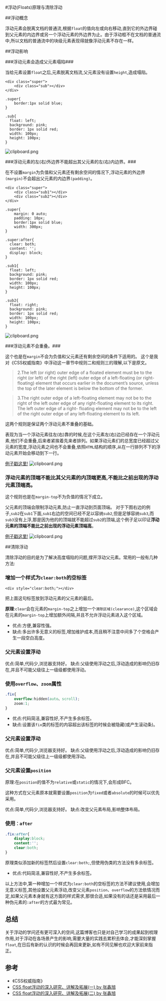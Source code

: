#浮动(Floats)原理与清除浮动

##浮动概念

浮动元素会脱离文档的普通流,根据```float```的值向左或向右移动,直到它的外边界碰到父元素的内边界或另一个浮动元素的外边界为止。由于浮动框不在文档的普通流中,所以文档的普通流中的块级元素表现得就像浮动元素不存在一样。

##浮动影响

###浮动元素会造成父元素塌陷###

当给元素设置```float```之后,元素脱离文档流,父元素没有设置```height```,造成塌陷。

```
<div class="super">
	<div class="sub"></div>
</div>

.super{
	border:1px solid blue;
}

.sub{
  float: left;
  background: pink;
  border: 1px solid red;
  width: 100px;
  height: 100px;
}
```
![clipboard.png](https://sfault-image.b0.upaiyun.com/240/264/2402642223-577d1c30844e7)

###浮动元素的左(右)外边界不能超出其父元素的左(右)内边界。###

在不设置```margin```为负值和父元素还有剩余空间的情况下,浮动元素的外边界```(margin)```不会超出父元素的内边界```(padding)```。

```
<div class="super">
    <div class="sub1"></div>
    <div class="sub2"></div>
</div>

.super{
	margin: 0 auto;
	padding: 10px;
	border:1px solid blue;
 	width: 300px;
}

.super:after{
  clear: both;
  content: '';
  display: block;
}

.sub1{
  float: left;
  background: pink;
  border: 1px solid red;
  width: 100px;
  height: 100px;
}

.sub2{
  float: right;
  background: pink;
  border: 1px solid red;
  width: 100px;
  height: 100px;
}
```
![clipboard.png](https://sfault-image.b0.upaiyun.com/368/077/3680778964-577d1f45e911f)

###浮动元素不会重叠。###

这个也是在```margin```不会为负值和父元素还有剩余空间的条件下适用的。
这个是我对《CSS权威指南》中浮动这一章节中规则二和规则三的理解,以下是原文。

>2.The left (or right) outer edge of a floated element must be to the right (or left) of the right (left) outer edge of a left-floating (or right-floating) element that occurs earlier in the document’s source, unless the top of the later element is below the bottom of the former.

>3.The right outer edge of a left-floating element may not be to the right of the left outer edge of any right-floating element to its right. The left outer edge of a right- floating element may not be to the left of the right outer edge of any left-floating element to its left.

这两个规则是保证两个浮动元素不重叠的基础。

表现为当一个浮动元素往左(右)靠的时候,在这个元素左(右)边已经存在一个浮动元素,他们不会重叠,后来者紧挨着先来者排列。如果浮动元素们的总宽度已经超过父元素的宽度,浮动元素之间也不会重叠,依照```HTML```结构的顺序,从在一行排列不下的浮动元素开始会移动到下一行。

[例子戳这里!](http://codepen.io/Rcong/pen/QErjXa)
![clipboard.png](https://sfault-image.b0.upaiyun.com/113/134/1131348872-577d2c703bd8f)

### 浮动元素的顶端不能比其父元素的内顶端更高,不能比之前出现的浮动元素顶端高。

这个规则也是在```margin-top```不为负值的情况下成立。

父元素的顶端会限制浮动元素,防止一直浮动到页面顶端。
对于下图右边的例子,```sub2```在```sub1```下面,```sub1```右边的空间已经不足以容纳```sub2```,但是足够容纳```sub3```,而```sub3```没有上浮,那是因为他的的顶端就不能超过```sub2```的顶端,这个例子足以印证**浮动元素的顶端不能比之前出现的浮动元素顶端高**。

[例子戳这里!](http://codepen.io/Rcong/pen/zBdABQ)
![clipboard.png](https://sfault-image.b0.upaiyun.com/185/836/1858363307-577e55af59bf1)


##清除浮动

清除浮动的目的是为了解决高度塌陷的问题,撑开浮动父元素。常用的一般有几种方法:

### 增加一个样式为```clear:both```的空标签

```javascipt
<div style="clear:both;"></div>
```

把上面这句标签放到浮动元素的父元素的最后。

**原理**:```clear```会在元素的```margin-top```之上增加一个```清除区域(clearance)```,这个区域会在元素的```margin-top```上增加额外间隔,并且不允许浮动元素进入这个区域。

* 优点:方便,兼容性强。
* 缺点:多出许多无意义的标签,增加维护成本,而且稍不注意中间多了个空格会产生一段空白高度。


### 父元素设置浮动

优点:简单,代码少,浏览器支持好。
缺点:父级使用浮动之后,浮动造成的影响仍旧存在,并且不可能父级往上一级级都使用浮动。


### 使用```overflow```、```zoom```属性

```css
.fix{
    overflow:hidden(auto、scroll);
    zoom:1;
}
```

* 优点:代码简洁,兼容性好,不产生多余标签。
* 缺点:设置该```fix```类的标签的内容超出该标签的时候会被隐藏(或产生滚动条)。


### 父元素设置浮动

优点:简单,代码少,浏览器支持好。
缺点:父级使用浮动之后,浮动造成的影响仍旧存在,并且不可能父级往上一级级都使用浮动。


### 父元素设置```position```

原理:在```position```的值不为```relative```或```static```的情况下,会形成BFC。

这种方式在父元素原本就需要设置```position```为```fixed```或者```absolute```的时候可以优先采用。

优点:简单,代码少,浏览器支持好。
缺点:改变父元素布局,影响整体布局。


### 使用```：after```

```css
.fix:after{
    display:block;
    content:'';
    clear:both;
}
```
原理类似添加新的标签然后设置```clear:both;```,但使用伪类的方法没有多余标签。

* 优点:代码简洁,兼容性好,不产生多余标签。


以上方法中,第一种增加一个样式为```clear:both```的空标签的方法不建议使用,会增加无意义标签,其他设置父元素浮动,改变父元素```position```、```overflow```的方法依情况而定,如果父元素本身就有这方面的样式需求,那很合适,如果没有的话还是采用最后一种伪元素的```:after```的方式最为常见。

## 总结
关于浮动的学问还有更可深入的空间,这篇博客也只是对自己学习的成果起到梳理作用,对于浮动在各场景产生的影响,需要大量的实践去累积去体会,才能深刻掌握```float```,在日后有新的认识的时候会再回来更新,如有不同见解也欢迎大家前来指正。


## 参考
* 《CSS权威指南》
* [CSS float浮动的深入研究、详解及拓展(一) by 张鑫旭](http://www.zhangxinxu.com/wordpress/2010/01/css-float%E6%B5%AE%E5%8A%A8%E7%9A%84%E6%B7%B1%E5%85%A5%E7%A0%94%E7%A9%B6%E3%80%81%E8%AF%A6%E8%A7%A3%E5%8F%8A%E6%8B%93%E5%B1%95%E4%B8%80/)
* [CSS float浮动的深入研究、详解及拓展(二) by 张鑫旭](http://www.zhangxinxu.com/wordpress/2010/01/css-float%E6%B5%AE%E5%8A%A8%E7%9A%84%E6%B7%B1%E5%85%A5%E7%A0%94%E7%A9%B6%E3%80%81%E8%AF%A6%E8%A7%A3%E5%8F%8A%E6%8B%93%E5%B1%95%E4%BA%8C/#)

